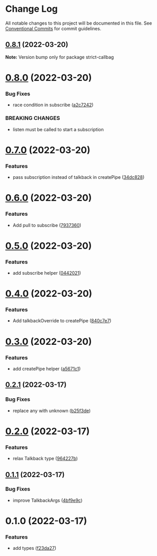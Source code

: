 # Change Log

All notable changes to this project will be documented in this file.
See [Conventional Commits](https://conventionalcommits.org) for commit guidelines.

## [0.8.1](https://github.com/tim-smart/strict-callbag/compare/strict-callbag@0.8.0...strict-callbag@0.8.1) (2022-03-20)

**Note:** Version bump only for package strict-callbag





# [0.8.0](https://github.com/tim-smart/strict-callbag/compare/strict-callbag@0.7.0...strict-callbag@0.8.0) (2022-03-20)


### Bug Fixes

* race  condition in subscribe ([a2c7242](https://github.com/tim-smart/strict-callbag/commit/a2c724210973561e164811ce2df3c298daa23b46))


### BREAKING CHANGES

* listen must be called to start a subscription





# [0.7.0](https://github.com/tim-smart/strict-callbag/compare/strict-callbag@0.6.0...strict-callbag@0.7.0) (2022-03-20)


### Features

* pass subscription instead of talkback in createPipe ([34dc828](https://github.com/tim-smart/strict-callbag/commit/34dc8289ec6e0d028a8b23d51073be39a6afab0d))





# [0.6.0](https://github.com/tim-smart/strict-callbag/compare/strict-callbag@0.5.0...strict-callbag@0.6.0) (2022-03-20)


### Features

* Add pull to subscribe ([7937360](https://github.com/tim-smart/strict-callbag/commit/7937360f570c39667151db1f51a67e7ee955078a))





# [0.5.0](https://github.com/tim-smart/strict-callbag/compare/strict-callbag@0.4.0...strict-callbag@0.5.0) (2022-03-20)


### Features

* add subscribe helper ([0442021](https://github.com/tim-smart/strict-callbag/commit/0442021a1015a499b0da32425ee047e39160ee6a))





# [0.4.0](https://github.com/tim-smart/strict-callbag/compare/strict-callbag@0.3.0...strict-callbag@0.4.0) (2022-03-20)


### Features

* Add talkbackOverride to createPipe ([840c7e7](https://github.com/tim-smart/strict-callbag/commit/840c7e75b8693960a197677223b97445361792cb))





# [0.3.0](https://github.com/tim-smart/strict-callbag/compare/strict-callbag@0.2.1...strict-callbag@0.3.0) (2022-03-20)


### Features

* add createPipe helper ([a5671c1](https://github.com/tim-smart/strict-callbag/commit/a5671c13601e8fce4b85aff3d959801554a6d56f))





## [0.2.1](https://github.com/tim-smart/strict-callbag/compare/strict-callbag@0.2.0...strict-callbag@0.2.1) (2022-03-17)


### Bug Fixes

* replace any with unknown ([b25f3de](https://github.com/tim-smart/strict-callbag/commit/b25f3deb21aaa531905a9821fcfee59906fce863))





# [0.2.0](https://github.com/tim-smart/strict-callbag/compare/strict-callbag@0.1.1...strict-callbag@0.2.0) (2022-03-17)


### Features

* relax Talkback type ([964227b](https://github.com/tim-smart/strict-callbag/commit/964227b5b87369a928d3bd2f54145cac56cb401a))





## [0.1.1](https://github.com/tim-smart/strict-callbag/compare/strict-callbag@0.1.0...strict-callbag@0.1.1) (2022-03-17)


### Bug Fixes

* improve TalkbackArgs ([4bf9e9c](https://github.com/tim-smart/strict-callbag/commit/4bf9e9c8d199b2de343ab146842cf1db0093f2fb))





# 0.1.0 (2022-03-17)


### Features

* add types ([f23da27](https://github.com/tim-smart/strict-callbag/commit/f23da27d908ea346b31f4d0bf757898dbe3c4f79))
